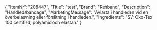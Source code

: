 {
  "ItemNr": "208447",
  "Title": "test",
  "Brand": "Rehband",
  "Description": "Handledsbandage",
  "MarketingMessage": "Avlasta i handleden vid en överbelastning eller förslitning i handleden.",
  "Ingredients": "SV: Öko-Tex 100 certified, polyamid och elastan."
}